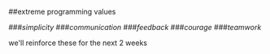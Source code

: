 <!-- .slide: data-background="resources/footer.svg" data-background-size="contain" data-background-position="bottom"  -->

##extreme programming values 

###_simplicity_ <!-- .element: class="fragment"; style="color:maroon" -->
###_communication_ <!-- .element: class="fragment"; style="color:maroon" -->
###_feedback_ <!-- .element: class="fragment"; style="color:maroon" -->
###_courage_ <!-- .element: class="fragment"; style="color:maroon" -->
###_teamwork_ <!-- .element: class="fragment"; style="color:maroon" -->

<aside class="notes">
  <p>
    we'll reinforce these for the next 2 weeks  
  </p>
</aside>
